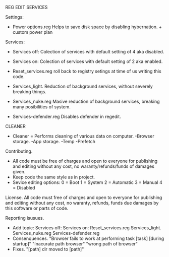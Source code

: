 REG EDIT SERVICES

Settings:
- Power options.reg
Helps to save disk space by disabling hybernation. + custom power plan

Services:

- Services off:
Colection of services with default setting of 4 aka disabled.

- Services on:
Colection of services with default setting of 2 aka enabled.

- Reset_services.reg
roll back to registry setings at time of us writing this code.

- Services_light.
Reduction of background services, without severely breaking things.

- Services_nuke.reg
Masive reduction of background services, breaking many posibilities of system.

- Services-defender.reg
Disables defender in regedit.

CLEANER

- Cleaner =
Performs cleaning of various data on computer.
-Browser storage. 
-App storage.
-Temp
-Prefetch


Contributing. 
- All code must be free of charges and open to everyone for publishing and editing without any cost, no waranty/refunds/funds of damages given.
- Keep code the same style as in project.
- Sevice editing options:
0 = Boot
1 = System
2 = Automatic
3 = Manual
4 = Disabled

License.
All code must free of charges and open to everyone for publishing and editing without any cost, no waranty, refunds, funds due damages by this software or parts of code.

Reporting isusues.
- Add topic:
Services off:
Services on:
Reset_services.reg
Services_light.
Services_nuke.reg
Services-defender.reg
- Consenquences.
"Browser fails to work at performing task [task] [during startup]"
"Inacurate path browser"
"wrong path of browser"
- Fixes.
"[path] dir moved to [path]"
